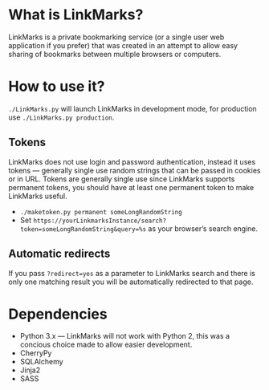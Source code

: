 # What is LinkMarks?

LinkMarks is a private bookmarking service (or a single user web application if
you prefer) that was created in an attempt to allow easy sharing of bookmarks
between multiple browsers or computers.

# How to use it?
`./LinkMarks.py` will launch LinkMarks in development mode, for production use
`./LinkMarks.py production`.

## Tokens
LinkMarks does not use login and password authentication, instead it uses tokens
— generally single use random strings that can be passed in cookies or in URL.
Tokens are generally single use since LinkMarks supports permanent tokens, you
should have at least one permanent token to make LinkMarks useful.

- `./maketoken.py permanent someLongRandomString`
- Set `https://yourLinkmarksInstance/search?token=someLongRandomString&query=%s`
  as your browser’s search engine.

## Automatic redirects
If you pass `?redirect=yes` as a parameter to LinkMarks search and there is only
one matching result you will be automatically redirected to that page.

# Dependencies
- Python 3.x — LinkMarks will not work with Python 2, this was a concious choice
  made to allow easier development.
- CherryPy
- SQLAlchemy
- Jinja2
- SASS
